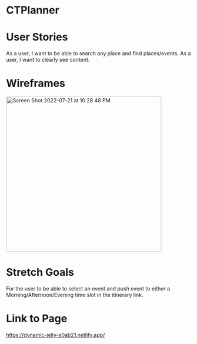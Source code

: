 # CTPlanner


# User Stories
As a user, I want to be able to search any place and find places/events.
As a user, I want to clearly see content.

# Wireframes
<img width="422" alt="Screen Shot 2022-07-21 at 10 28 48 PM" src="https://user-images.githubusercontent.com/106419711/180398038-e1fd7dfa-70b1-4d61-b603-c0e395cef89f.png">

# Stretch Goals
For the user to be able to select an event and push event to either a Morning/Afternoon/Evening time slot in the itinerary link.

# Link to Page

https://dynamic-jelly-e0ab21.netlify.app/
